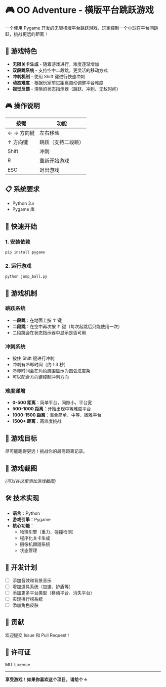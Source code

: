 # 🎮 OO Adventure - 横版平台跳跃游戏

一个使用 Pygame 开发的无限横版平台跳跃游戏，玩家控制一个小球在平台间跳跃，挑战更远的距离！

## 🎯 游戏特色

- **无限关卡生成** - 随着游戏进行，难度逐渐增加
- **双段跳系统** - 支持空中二段跳，更灵活的移动方式
- **冲刺机制** - 使用 Shift 键进行快速冲刺
- **动态难度** - 根据玩家前进距离自动调整平台难度
- **视觉反馈** - 清晰的状态指示器（跳跃、冲刺、无敌时间）

## 🎮 操作说明

| 按键 | 功能 |
|------|------|
| ← → 方向键 | 左右移动 |
| ↑ 方向键 | 跳跃（支持二段跳） |
| Shift | 冲刺 |
| R | 重新开始游戏 |
| ESC | 退出游戏 |

## 📋 系统要求

- Python 3.x
- Pygame 库

## 🚀 快速开始

### 1. 安装依赖

```bash
pip install pygame
```

### 2. 运行游戏

```bash
python jump_ball.py
```

## 🎨 游戏机制

### 跳跃系统
- **一段跳**：在地面上按 ↑ 键
- **二段跳**：在空中再次按 ↑ 键（每次起跳后只能使用一次）
- 二段跳会在状态指示器中显示是否可用

### 冲刺系统
- 按住 Shift 键进行冲刺
- 冲刺有冷却时间（约 1.3 秒）
- 冷却时间会在角色周围显示为圆弧进度条
- 可以配合方向键控制冲刺方向

### 难度递增
- **0-500 距离**：简单平台，间隙小，平台宽
- **500-1000 距离**：开始出现中等难度平台
- **1000-1500 距离**：混合简单、中等、困难平台
- **1500+ 距离**：高难度挑战

## 🎯 游戏目标

尽可能跑得更远！挑战你的最高距离记录。

## 📸 游戏截图

*(可以在这里添加游戏截图)*

## 🛠️ 技术实现

- **语言**：Python
- **游戏引擎**：Pygame
- **核心功能**：
  - 物理引擎（重力、碰撞检测）
  - 程序化关卡生成
  - 摄像机跟随系统
  - 状态管理

## 📝 开发计划

- [ ] 添加音效和背景音乐
- [ ] 增加道具系统（加速、护盾等）
- [ ] 添加更多平台类型（移动平台、消失平台）
- [ ] 实现排行榜系统
- [ ] 添加角色皮肤

## 🤝 贡献

欢迎提交 Issue 和 Pull Request！

## 📄 许可证

MIT License

---

**享受游戏！如果你喜欢这个项目，请给个 ⭐️**
